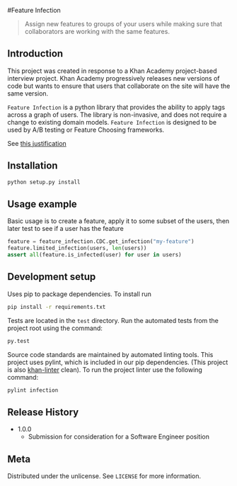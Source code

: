 #Feature Infection
> Assign new features to groups of your users while making sure that collaborators are working with the same features.

## Introduction

This project was created in response to a Khan Academy project-based interview project.  Khan Academy progressively releases new versions of code but wants to ensure that users that collaborate on the site will have the same version.

`Feature Infection` is a python library that provides the ability to apply tags across a graph of users.  The library is non-invasive, and does not require a change to existing domain models.  `Feature Infection` is designed to be used by A/B testing or Feature Choosing frameworks. 

See [this justification](./docs/subset_sum.md)

## Installation

```sh
python setup.py install
```

## Usage example

Basic usage is to create a feature, apply it to some subset of the users, then later test to see if a user has the feature

```python
feature = feature_infection.CDC.get_infection("my-feature")
feature.limited_infection(users, len(users))
assert all(feature.is_infected(user) for user in users)
```

## Development setup

Uses pip to package dependencies.  To install run
```sh
pip install -r requirements.txt
```

Tests are located in the `test` directory.  Run the automated tests from the project root using the command:

```sh
py.test
```
Source code standards are maintained by automated linting tools.  This project uses pylint, which is included in our pip dependencies.  (This project is also [khan-linter](https://github.com/Khan/khan-linter) clean). To run the project linter use the following command:

```sh
pylint infection
```

## Release History
* 1.0.0
    * Submission for consideration for a Software Engineer position

## Meta

Distributed under the unlicense. See ``LICENSE`` for more information.


